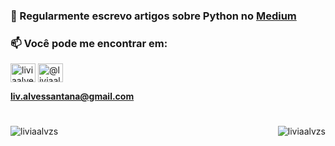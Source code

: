 ### 🐍 Regularmente escrevo artigos sobre Python no [**Medium**](https://medium.com/@liviaalvzs) 

### 📫 Você pode me encontrar em: 
<a href="https://linkedin.com/in/liviaalvess" target="blank"><img align="center" src="https://raw.githubusercontent.com/rahuldkjain/github-profile-readme-generator/master/src/images/icons/Social/linked-in-alt.svg" alt="liviaalvess" height="30" width="40" /></a>
<a href="https://medium.com/@liviaalvzs" target="blank"><img align="center" src="https://raw.githubusercontent.com/rahuldkjain/github-profile-readme-generator/master/src/images/icons/Social/medium.svg" alt="@liviaalvzs" height="30" width="40" /></a>
</p>

**liv.alvessantana@gmail.com**

#

<p><img align="left" src="https://github-readme-stats.vercel.app/api/top-langs?username=liviaalvzs&show_icons=true&locale=en&&layout=compact&bg_color=24273a&text_color=cad3f5&icon_color=c6a0f6&title_color=8bd5ca" alt="liviaalvzs" />

<img align="right" src="https://github-readme-stats.vercel.app/api?username=liviaalvzs&show_icons=true&locale=en&layout=compact&bg_color=24273a&text_color=cad3f5&icon_color=c6a0f6&title_color=8bd5ca" alt="liviaalvzs" /></p>

